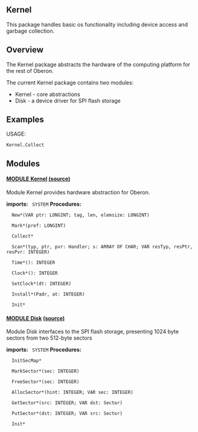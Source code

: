 ## Kernel
This package handles basic os functionality including device access and garbage collection.


## Overview
The Kernel package abstracts the hardware of the computing platform for the rest of Oberon.

The current Kernel package contains two modules:
* Kernel - core abstractions
* Disk - a device driver for SPI flash storage

## Examples

USAGE:
```
Kernel.Collect 
```

## Modules

#### [MODULE Kernel](https://github.com/io-core/doc/blob/main/core/Kernel/Kernel.md) [(source)](https://github.com/io-core/Kernel/blob/main/Kernel.Mod)
Module Kernel provides hardware abstraction for Oberon.


  **imports:** ` SYSTEM`
**Procedures:**
```
  New*(VAR ptr: LONGINT; tag, len, elemsize: LONGINT)

  Mark*(pref: LONGINT)

  Collect*

  Scan*(typ, ptr, pvr: Handler; s: ARRAY OF CHAR; VAR resTyp, resPtr, resPvr: INTEGER)

  Time*(): INTEGER

  Clock*(): INTEGER

  SetClock*(dt: INTEGER)

  Install*(Padr, at: INTEGER)

  Init*

```


#### [MODULE Disk](https://github.com/io-core/doc/blob/main/core/Kernel/Disk.md) [(source)](https://github.com/io-core/Kernel/blob/main/Disk.Mod)
Module Disk interfaces to the SPI flash storage, presenting 1024 byte sectors from two 512-byte sectors


  **imports:** ` SYSTEM`
**Procedures:**
```
  InitSecMap*

  MarkSector*(sec: INTEGER)

  FreeSector*(sec: INTEGER)

  AllocSector*(hint: INTEGER; VAR sec: INTEGER)

  GetSector*(src: INTEGER; VAR dst: Sector)

  PutSector*(dst: INTEGER; VAR src: Sector)

  Init*

```
